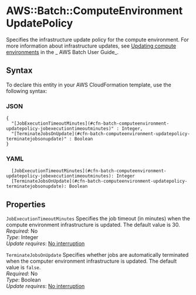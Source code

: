 # AWS::Batch::ComputeEnvironment UpdatePolicy<a name="aws-properties-batch-computeenvironment-updatepolicy"></a>

Specifies the infrastructure update policy for the compute environment\. For more information about infrastructure updates, see [Updating compute environments](https://docs.aws.amazon.com/batch/latest/userguide/updating-compute-environments.html) in the _ AWS Batch User Guide_\.

## Syntax<a name="aws-properties-batch-computeenvironment-updatepolicy-syntax"></a>

To declare this entity in your AWS CloudFormation template, use the following syntax:

### JSON<a name="aws-properties-batch-computeenvironment-updatepolicy-syntax.json"></a>

```
{
  "[JobExecutionTimeoutMinutes](#cfn-batch-computeenvironment-updatepolicy-jobexecutiontimeoutminutes)" : Integer,
  "[TerminateJobsOnUpdate](#cfn-batch-computeenvironment-updatepolicy-terminatejobsonupdate)" : Boolean
}
```

### YAML<a name="aws-properties-batch-computeenvironment-updatepolicy-syntax.yaml"></a>

```
  [JobExecutionTimeoutMinutes](#cfn-batch-computeenvironment-updatepolicy-jobexecutiontimeoutminutes): Integer
  [TerminateJobsOnUpdate](#cfn-batch-computeenvironment-updatepolicy-terminatejobsonupdate): Boolean
```

## Properties<a name="aws-properties-batch-computeenvironment-updatepolicy-properties"></a>

`JobExecutionTimeoutMinutes` <a name="cfn-batch-computeenvironment-updatepolicy-jobexecutiontimeoutminutes"></a>
Specifies the job timeout \(in minutes\) when the compute environment infrastructure is updated\. The default value is 30\.  
_Required_: No  
_Type_: Integer  
_Update requires_: [No interruption](https://docs.aws.amazon.com/AWSCloudFormation/latest/UserGuide/using-cfn-updating-stacks-update-behaviors.html#update-no-interrupt)

`TerminateJobsOnUpdate` <a name="cfn-batch-computeenvironment-updatepolicy-terminatejobsonupdate"></a>
Specifies whether jobs are automatically terminated when the computer environment infrastructure is updated\. The default value is `false`\.  
_Required_: No  
_Type_: Boolean  
_Update requires_: [No interruption](https://docs.aws.amazon.com/AWSCloudFormation/latest/UserGuide/using-cfn-updating-stacks-update-behaviors.html#update-no-interrupt)
